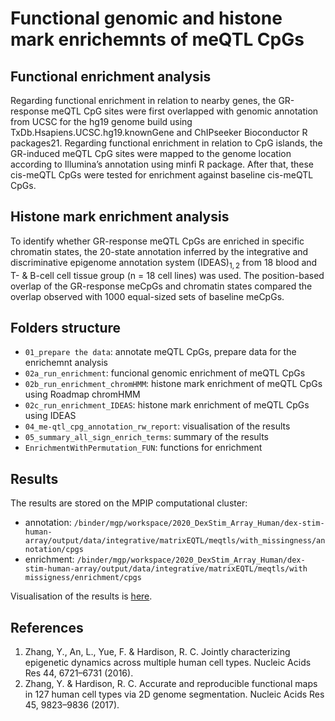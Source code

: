 # Functional genomic and histone mark enrichemnts of meQTL CpGs

## Functional enrichment analysis

Regarding functional enrichment in relation to nearby genes, the GR-response meQTL CpG sites were first overlapped with genomic annotation from UCSC for the hg19 genome build using TxDb.Hsapiens.UCSC.hg19.knownGene and ChIPseeker Bioconductor R packages21. Regarding functional enrichment in relation to CpG islands, the GR-induced meQTL CpG sites were mapped to the genome location according to Illumina’s annotation using minfi R package. After that, these cis-meQTL CpGs were tested for enrichment against baseline cis-meQTL CpGs.

## Histone mark enrichment analysis

To identify whether GR-response meQTL CpGs are enriched in specific chromatin states, the 20-state annotation inferred by the integrative and discriminative epigenome annotation system (IDEAS)$_{1,2}$ from 18 blood and T- & B-cell cell tissue group (n = 18 cell lines) was used.  The position-based overlap of the GR-response meCpGs and chromatin states compared the overlap observed with 1000 equal-sized sets of baseline meCpGs.

## Folders structure

- `01_prepare the data`: annotate meQTL CpGs, prepare data for the enrichemnt analysis
- `02a_run_enrichment`: funcional genomic enrichment of meQTL CpGs
- `02b_run_enrichment_chromHMM`: histone mark enrichment of meQTL CpGs using Roadmap chromHMM
- `02c_run_enrichment_IDEAS`: histone mark enrichment of meQTL CpGs using IDEAS
- `04_me-qtl_cpg_annotation_rw_report`: visualisation of the results
- `05_summary_all_sign_enrich_terms`: summary of the results
- `EnrichmentWithPermutation_FUN`: functions for enrichment

## Results

The results are stored on the MPIP computational cluster: 

- annotation: `/binder/mgp/workspace/2020_DexStim_Array_Human/dex-stim-human-array/output/data/integrative/matrixEQTL/meqtls/with_missingness/annotation/cpgs`
- enrichment: `/binder/mgp/workspace/2020_DexStim_Array_Human/dex-stim-human-array/output/data/integrative/matrixEQTL/meqtls/with missigness/enrichment/cpgs`

Visualisation of the results is [here](https://github.com/ahryho/psychoGE/tree/master/code/integrative/meqtl/04_me-qtl_analysis/04_06_snps_with_missingness).

## References

1. Zhang, Y., An, L., Yue, F. & Hardison, R. C. Jointly characterizing epigenetic dynamics across multiple human cell types. Nucleic Acids Res 44, 6721–6731 (2016).
2. Zhang, Y. & Hardison, R. C. Accurate and reproducible functional maps in 127 human cell types via 2D genome segmentation. Nucleic Acids Res 45, 9823–9836 (2017).
